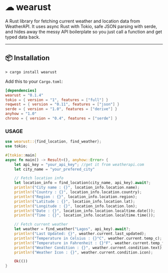# ☁ wearust

A Rust library for fetching current weather and location data from WeatherAPI.
It uses async Rust with Tokio, safe JSON parsing with serde, and hides away the messy API boilerplate so you just call a function and get typed data back.

---

## 📦 Installation

```
> cargo install wearust 
```

Add this to your `Cargo.toml`:

```toml
[dependencies]
wearust = "0.1.4"
tokio = { version = "1", features = ["full"] }
reqwest = { version = "0.11", features = ["json"] }
serde = { version = "1.0", features = ["derive"] }
anyhow = "1.0"
chrono = { version = "0.4", features = ["serde"] }
```


### USAGE

```rust
use wearust::{find_location, find_weather};
use tokio;

#[tokio::main]
async fn main() -> Result<(), anyhow::Error> {
    let api_key = "your_api_key"; //get it from weatherapi.com
    let city_name = "your_prefered_city"

    // Fetch location info
    let location_info = find_location(city_name, api_key).await?;
    println!("City name : {}", location_info.location.name);
    println!("Country : {}", location_info.location.country);
    println!("Region : {}", location_info.location.region);
    println!("Latitude : {}", location_info.location.lat);
    println!("Longitude : {}", location_info.location.lon);
    println!("Date : {}", location_info.location.localtime.date());
    println!("Time : {}", location_info.location.localtime.time());

    // Fetch current weather
    let weather = find_weather("Lagos", api_key).await?;
    println!("Last Updated: {}", weather.current.last_updated);
    println!("Temperature in Celsius : {}°C", weather.current.temp_c);
    println!("Temperature in Fahrenheit : {}°F", weather.current.temp_f);
    println!("Weather Condition : {}", weather.current.condition.text);
    println!("Weather Icon : {}", weather.current.condition.icon);

    Ok(())
}

```

